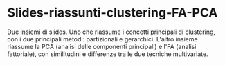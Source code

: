 # Slides-riassunti-clustering-FA-PCA
Due insiemi di slides. Uno che riassume i concetti principali di clustering, con i due principali metodi: partizionali e gerarchici. L'altro insieme riassume la PCA (analisi delle componenti principali) e l'FA (analisi fattoriale), con similitudini e differenze tra le due tecniche multivariate.
